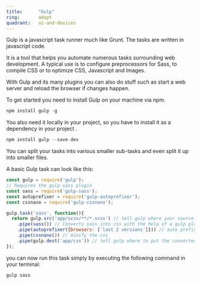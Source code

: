```yaml
---
title:      "Gulp"
ring:       adopt
quadrant:   ui-and-devices
---
```


Gulp is a javascript task runner much like Grunt. The tasks are written in javascript code.

It is a tool that helps you automate numerous tasks surrounding web development. A typical use is to configure preprocessors for Sass, to compile CSS or to optimize CSS, Javascript and Images.

With Gulp and its many plugins you can also do stuff such as start a web server and reload the browser if changes happen.

To get started you need to install Gulp on your machine via npm.

```javascript
npm install gulp -g

```


You also need it locally in your project, so you have to install it as a dependency in your project .

```javascript
npm install gulp --save-dev

```

You can split your tasks into various smaller sub-tasks and even split it up into smaller files.

A basic Gulp task can look like this:

```javascript
const gulp = require('gulp');
// Requires the gulp-sass plugin
const sass = require('gulp-sass');
const autoprefixer = require('gulp-autoprefixer');
const cssnano = require('gulp-cssnano');

gulp.task('sass', function(){
  return gulp.src('app/scss/**/*.scss') // tell gulp where your source files are
    .pipe(sass()) // Converts sass into css with the help of a gulp plugin called gulp-sass
    .pipe(autoprefixer({browsers: ['last 2 versions']})) // auto prefixes the css for the last 2 versions of browser, like ie9 specific css
    .pipe(cssnano()) // minify the css
    .pipe(gulp.dest('app/css')) // tell gulp where to put the converted file. this is the first time where a file is written
});

```

you can now run this task simply by executing the following command in your terminal:

```javascript
gulp sass
```
